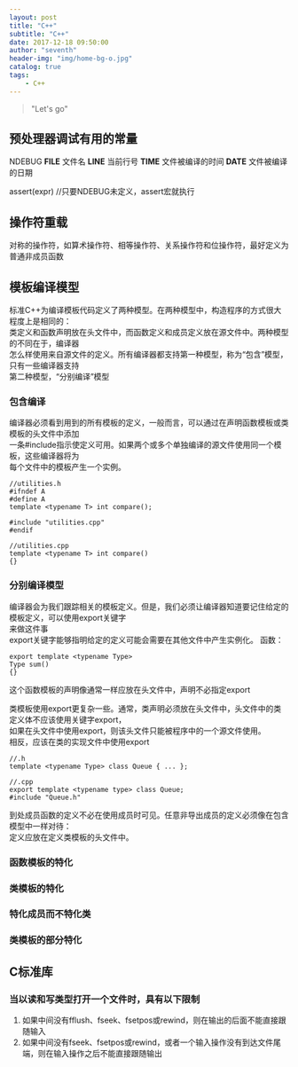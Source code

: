 ```yaml
---
layout: post
title: "C++"
subtitle: "C++"
date: 2017-12-18 09:50:00
author: "seventh"
header-img: "img/home-bg-o.jpg"
catalog: true
tags:
    - C++
---
```


> "Let's go"

## 预处理器调试有用的常量
NDEBUG
__FILE__ 文件名
__LINE__ 当前行号
__TIME__ 文件被编译的时间
__DATE__ 文件被编译的日期


assert(expr)  //只要NDEBUG未定义，assert宏就执行


## 操作符重载
对称的操作符，如算术操作符、相等操作符、关系操作符和位操作符，最好定义为普通非成员函数


## 模板编译模型
标准C++为编译模板代码定义了两种模型。在两种模型中，构造程序的方式很大程度上是相同的：  
类定义和函数声明放在头文件中，而函数定义和成员定义放在源文件中。两种模型的不同在于，编译器  
怎么样使用来自源文件的定义。所有编译器都支持第一种模型，称为“包含”模型，只有一些编译器支持  
第二种模型，“分别编译”模型

### 包含编译
编译器必须看到用到的所有模板的定义，一般而言，可以通过在声明函数模板或类模板的头文件中添加  
一条#include指示使定义可用。如果两个或多个单独编译的源文件使用同一个模板，这些编译器将为  
每个文件中的模板产生一个实例。

~~~
//utilities.h
#ifndef A
#define A
template <typename T> int compare();

#include "utilities.cpp"
#endif

//utilities.cpp
template <typename T> int compare()
{}
~~~

### 分别编译模型
编译器会为我们跟踪相关的模板定义。但是，我们必须让编译器知道要记住给定的模板定义，可以使用export关键字  
来做这件事  
export关键字能够指明给定的定义可能会需要在其他文件中产生实例化。
函数：  
~~~
export template <typename Type>
Type sum()
{}
~~~
这个函数模板的声明像通常一样应放在头文件中，声明不必指定export

类模板使用export更复杂一些。通常，类声明必须放在头文件中，头文件中的类定义体不应该使用关键字export，  
如果在头文件中使用export，则该头文件只能被程序中的一个源文件使用。  
相反，应该在类的实现文件中使用export  
~~~
//.h
template <typename Type> class Queue { ... };

//.cpp
export template <typename type> class Queue;
#include "Queue.h"
~~~

到处成员函数的定义不必在使用成员时可见。任意非导出成员的定义必须像在包含模型中一样对待：  
定义应放在定义类模板的头文件中。


### 函数模板的特化

### 类模板的特化

### 特化成员而不特化类

### 类模板的部分特化


## C标准库

### 当以读和写类型打开一个文件时，具有以下限制
1. 如果中间没有fflush、fseek、fsetpos或rewind，则在输出的后面不能直接跟随输入  
2. 如果中间没有fseek、fsetpos或rewind，或者一个输入操作没有到达文件尾端，则在输入操作之后不能直接跟随输出  

